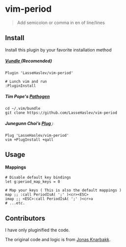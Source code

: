 # vim-period
> Add semicolon or comma in en of line/lines

## Install
Install this plugin by your favorite installation method

##### [ Vundle ](https://github.com/VundleVim/Vundle.vim) (Recomended)
```
Plugin 'LasseHaslev/vim-period'

# Lunch vim and run 
:PluginInstall
```

##### Tim Pope's [ Pathogen ]( https://github.com/tpope/vim-pathogen )
```
cd ~/.vim/bundle
git clone https://github.com/LasseHaslev/vim-period
```

##### Junegunn Choi’s [ Plug ](https://github.com/junegunn/vim-plug):
```
Plug 'LasseHaslev/vim-period'
vim +PlugInstall +qall
```

## Usage
#### Mappings
```
# Disable default key bindings
let g:period_map_keys = 0

# Map your keys ( This is also the default mappings )
map ;; :call PeriodIsA( ';' )<cr><ESC>
imap ;; <ESC>:call PeriodIsA( ';' )<cr>a
# ...etc.
```

## Contributors
I have only pluginified the code.

The original code and logic is from [Jonas Knarbakk](https://github.com/JonasKnarbakk).
